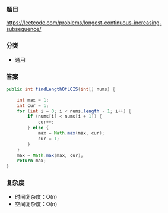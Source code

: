 ### 题目
https://leetcode.com/problems/longest-continuous-increasing-subsequence/

### 分类
* 通用

### 答案
```java
public int findLengthOfLCIS(int[] nums) {

    int max = 1;
    int cur = 1;
    for (int i = 0; i < nums.length - 1; i++) {
        if (nums[i] < nums[i + 1]) {
            cur++;
        } else {
            max = Math.max(max, cur);
            cur = 1;
        }
    }
    max = Math.max(max, cur);
    return max;
}
```

### 复杂度
* 时间复杂度：O(n)
* 空间复杂度：O(n)
